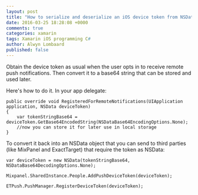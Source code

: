 ```yaml
---
layout: post
title: "How to serialize and deserialize an iOS device token from NSData to String and back in Xamarin.iOS"
date: 2016-03-25 18:28:08 +0000
comments: true
categories: xamarin
tags: Xamarin iOS programming C#
author: Alwyn Lombaard
published: false
---
```


Obtain the device token as usual when the user opts in to receive remote push notifications. Then convert it to a base64 string that can be stored and used later.

Here's how to do it. In your app delegate:


	public override void RegisteredForRemoteNotifications(UIApplication application, NSData deviceToken)
	{
		var tokenStringBase64 = deviceToken.GetBase64EncodedString(NSDataBase64EncodingOptions.None);
		//now you can store it for later use in local storage
	}
	
To convert it back into an NSData object that you can send to third parties (like MixPanel and ExactTarget) that require  the token as NSData:
	
	var deviceToken = new NSData(tokenStringBase64, NSDataBase64DecodingOptions.None);
	
	Mixpanel.SharedInstance.People.AddPushDeviceToken(deviceToken);
	
	ETPush.PushManager.RegisterDeviceToken(deviceToken);
	
	
	




